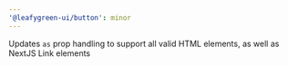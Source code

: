```yaml
---
'@leafygreen-ui/button': minor
---
```


Updates `as` prop handling to support all valid HTML elements, as well as NextJS Link elements
